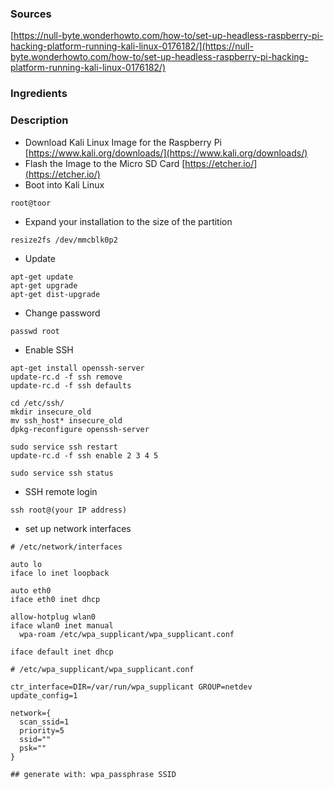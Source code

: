 ### Sources
[https://null-byte.wonderhowto.com/how-to/set-up-headless-raspberry-pi-hacking-platform-running-kali-linux-0176182/](https://null-byte.wonderhowto.com/how-to/set-up-headless-raspberry-pi-hacking-platform-running-kali-linux-0176182/)

### Ingredients


### Description 

- Download Kali Linux Image for the Raspberry Pi [https://www.kali.org/downloads/](https://www.kali.org/downloads/)
- Flash the Image to the Micro SD Card [https://etcher.io/](https://etcher.io/)
- Boot into Kali Linux
```
root@toor
```
- Expand your installation to the size of the partition

```
resize2fs /dev/mmcblk0p2
```
- Update

```
apt-get update
apt-get upgrade
apt-get dist-upgrade
```
- Change password

```
passwd root
```
- Enable SSH

```
apt-get install openssh-server
update-rc.d -f ssh remove
update-rc.d -f ssh defaults

cd /etc/ssh/
mkdir insecure_old
mv ssh_host* insecure_old
dpkg-reconfigure openssh-server

sudo service ssh restart
update-rc.d -f ssh enable 2 3 4 5

sudo service ssh status
```

- SSH remote login

```
ssh root@(your IP address)
```

- set up network interfaces

```
# /etc/network/interfaces

auto lo
iface lo inet loopback

auto eth0
iface eth0 inet dhcp

allow-hotplug wlan0
iface wlan0 inet manual
  wpa-roam /etc/wpa_supplicant/wpa_supplicant.conf

iface default inet dhcp

# /etc/wpa_supplicant/wpa_supplicant.conf

ctr_interface=DIR=/var/run/wpa_supplicant GROUP=netdev
update_config=1

network={
  scan_ssid=1
  priority=5
  ssid=""
  psk=""
}

## generate with: wpa_passphrase SSID

```
